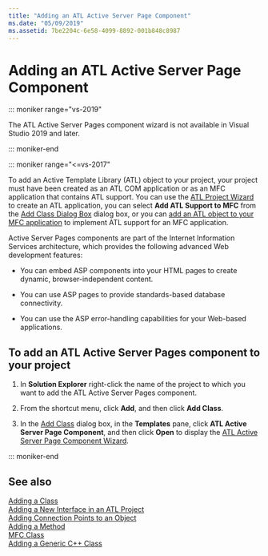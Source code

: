 ```yaml
---
title: "Adding an ATL Active Server Page Component"
ms.date: "05/09/2019"
ms.assetid: 7be2204c-6e58-4099-8892-001b848c8987
---
```

# Adding an ATL Active Server Page Component


::: moniker range="vs-2019"

The ATL Active Server Pages component wizard is not available in Visual Studio 2019 and later.

::: moniker-end

::: moniker range="<=vs-2017"

To add an Active Template Library (ATL) object to your project, your project must have been created as an ATL COM application or as an MFC application that contains ATL support. You can use the [ATL Project Wizard](../../atl/reference/atl-project-wizard.md) to create an ATL application, you can select **Add ATL Support to MFC** from the [Add Class Dialog Box](../../ide/add-class-dialog-box.md) dialog box, or you can [add an ATL object to your MFC application](../../mfc/reference/adding-atl-support-to-your-mfc-project.md) to implement ATL support for an MFC application.

Active Server Pages components are part of the Internet Information Services architecture, which provides the following advanced Web development features:

- You can embed ASP components into your HTML pages to create dynamic, browser-independent content.

- You can use ASP pages to provide standards-based database connectivity.

- You can use the ASP error-handling capabilities for your Web-based applications.

## To add an ATL Active Server Pages component to your project

1. In **Solution Explorer** right-click the name of the project to which you want to add the ATL Active Server Pages component.

1. From the shortcut menu, click **Add**, and then click **Add Class**.

1. In the [Add Class](../../ide/add-class-dialog-box.md) dialog box, in the **Templates** pane, click **ATL Active Server Page Component**, and then click **Open** to display the [ATL Active Server Page Component Wizard](../../atl/reference/atl-active-server-page-component-wizard.md).

::: moniker-end

## See also

[Adding a Class](../../ide/adding-a-class-visual-cpp.md)<br/>
[Adding a New Interface in an ATL Project](../../atl/reference/adding-a-new-interface-in-an-atl-project.md)<br/>
[Adding Connection Points to an Object](../../atl/adding-connection-points-to-an-object.md)<br/>
[Adding a Method](../../ide/adding-a-method-visual-cpp.md)<br/>
[MFC Class](../../mfc/reference/adding-an-mfc-class.md)<br/>
[Adding a Generic C++ Class](../../ide/adding-a-generic-cpp-class.md)
